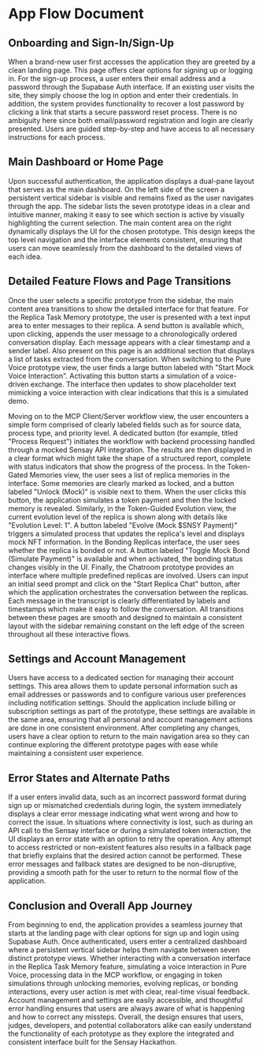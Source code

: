 # App Flow Document

## Onboarding and Sign-In/Sign-Up
When a brand-new user first accesses the application they are greeted by a clean landing page. This page offers clear options for signing up or logging in. For the sign-up process, a user enters their email address and a password through the Supabase Auth interface. If an existing user visits the site, they simply choose the log in option and enter their credentials. In addition, the system provides functionality to recover a lost password by clicking a link that starts a secure password reset process. There is no ambiguity here since both email/password registration and login are clearly presented. Users are guided step-by-step and have access to all necessary instructions for each process.

## Main Dashboard or Home Page
Upon successful authentication, the application displays a dual-pane layout that serves as the main dashboard. On the left side of the screen a persistent vertical sidebar is visible and remains fixed as the user navigates through the app. The sidebar lists the seven prototype ideas in a clear and intuitive manner, making it easy to see which section is active by visually highlighting the current selection. The main content area on the right dynamically displays the UI for the chosen prototype. This design keeps the top level navigation and the interface elements consistent, ensuring that users can move seamlessly from the dashboard to the detailed views of each idea.

## Detailed Feature Flows and Page Transitions
Once the user selects a specific prototype from the sidebar, the main content area transitions to show the detailed interface for that feature. For the Replica Task Memory prototype, the user is presented with a text input area to enter messages to their replica. A send button is available which, upon clicking, appends the user message to a chronologically ordered conversation display. Each message appears with a clear timestamp and a sender label. Also present on this page is an additional section that displays a list of tasks extracted from the conversation. When switching to the Pure Voice prototype view, the user finds a large button labeled with "Start Mock Voice Interaction". Activating this button starts a simulation of a voice-driven exchange. The interface then updates to show placeholder text mimicking a voice interaction with clear indications that this is a simulated demo.

Moving on to the MCP Client/Server workflow view, the user encounters a simple form comprised of clearly labeled fields such as for source data, process type, and priority level. A dedicated button (for example, titled "Process Request") initiates the workflow with backend processing handled through a mocked Sensay API integration. The results are then displayed in a clear format which might take the shape of a structured report, complete with status indicators that show the progress of the process. In the Token-Gated Memories view, the user sees a list of replica memories in the interface. Some memories are clearly marked as locked, and a button labeled "Unlock (Mock)" is visible next to them. When the user clicks this button, the application simulates a token payment and then the locked memory is revealed. Similarly, in the Token-Guided Evolution view, the current evolution level of the replica is shown along with details like "Evolution Level: 1". A button labeled "Evolve (Mock $SNSY Payment)" triggers a simulated process that updates the replica's level and displays mock NFT information. In the Bonding Replicas interface, the user sees whether the replica is bonded or not. A button labeled "Toggle Mock Bond (Simulate Payment)" is available and when activated, the bonding status changes visibly in the UI. Finally, the Chatroom prototype provides an interface where multiple predefined replicas are involved. Users can input an initial seed prompt and click on the "Start Replica Chat" button, after which the application orchestrates the conversation between the replicas. Each message in the transcript is clearly differentiated by labels and timestamps which make it easy to follow the conversation. All transitions between these pages are smooth and designed to maintain a consistent layout with the sidebar remaining constant on the left edge of the screen throughout all these interactive flows.

## Settings and Account Management
Users have access to a dedicated section for managing their account settings. This area allows them to update personal information such as email addresses or passwords and to configure various user preferences including notification settings. Should the application include billing or subscription settings as part of the prototype, these settings are available in the same area, ensuring that all personal and account management actions are done in one consistent environment. After completing any changes, users have a clear option to return to the main navigation area so they can continue exploring the different prototype pages with ease while maintaining a consistent user experience.

## Error States and Alternate Paths
If a user enters invalid data, such as an incorrect password format during sign up or mismatched credentials during login, the system immediately displays a clear error message indicating what went wrong and how to correct the issue. In situations where connectivity is lost, such as during an API call to the Sensay interface or during a simulated token interaction, the UI displays an error state with an option to retry the operation. Any attempt to access restricted or non-existent features also results in a fallback page that briefly explains that the desired action cannot be performed. These error messages and fallback states are designed to be non-disruptive, providing a smooth path for the user to return to the normal flow of the application.

## Conclusion and Overall App Journey
From beginning to end, the application provides a seamless journey that starts at the landing page with clear options for sign up and login using Supabase Auth. Once authenticated, users enter a centralized dashboard where a persistent vertical sidebar helps them navigate between seven distinct prototype views. Whether interacting with a conversation interface in the Replica Task Memory feature, simulating a voice interaction in Pure Voice, processing data in the MCP workflow, or engaging in token simulations through unlocking memories, evolving replicas, or bonding interactions, every user action is met with clear, real-time visual feedback. Account management and settings are easily accessible, and thoughtful error handling ensures that users are always aware of what is happening and how to correct any missteps. Overall, the design ensures that users, judges, developers, and potential collaborators alike can easily understand the functionality of each prototype as they explore the integrated and consistent interface built for the Sensay Hackathon.